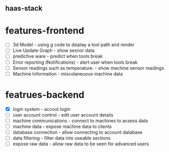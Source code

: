 ## haas-stack

# features-frontend

- [ ] 3d Model - using g code to dsiplay a tool path and render
- [ ] Live Update Graph - show sesnor data
- [ ] predictive ware - predict when tools break 
- [ ] Error reporting (Notifications) - alert user when tools break
- [ ] Sensor readings such as temperature. - show machine sensor readings
- [ ] Machine Information - miscolaneuous machine data

# featrues-backend

- [x] login system - accout login
- [ ] user account control - edit user account details
- [ ] machine communications - connect to machines to acsess data
- [ ] machine data - expose machine data to clients
- [ ] database connection - allow connecting to account database
- [ ] data filtering - filter data into useable sections
- [ ] expose raw data - allow raw data to be seen for advanced users
